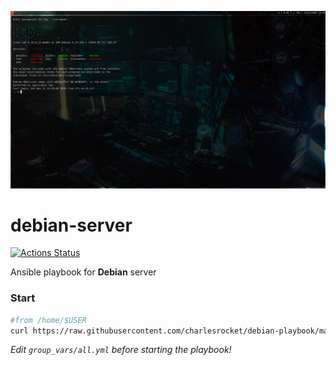 ![screenshot](screenshot.png)

# debian-server

[![Actions Status](https://github.com/charlesrocket/debian-server/workflows/Playbook%20tests/badge.svg)](https://github.com/charlesrocket/debian-server/actions)

Ansible playbook for **Debian** server

### Start

```bash
#from /home/$USER
curl https://raw.githubusercontent.com/charlesrocket/debian-playbook/main/bootstrap | bash
```

_Edit `group_vars/all.yml` before starting the playbook!_
